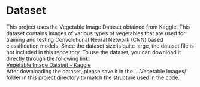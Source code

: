 # Dataset
This project uses the Vegetable Image Dataset obtained from Kaggle. This dataset contains images of various types of vegetables that are used for training and testing Convolutional Neural Network (CNN) based classification models.
Since the dataset size is quite large, the dataset file is not included in this repository. To use the dataset, you can download it directly through the following link:  
[Vegetable Image Dataset - Kaggle](https://www.kaggle.com/datasets/misrakahmed/vegetable-image-dataset)  
After downloading the dataset, please save it in the '...Vegetable Images/' folder in this project directory to match the structure used in the code.
